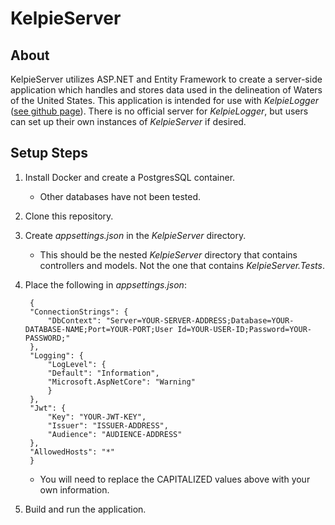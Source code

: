 # KelpieServer

## About

KelpieServer utilizes ASP.NET and Entity Framework to create a server-side application which handles and stores data used in the delineation of Waters of the United States. This application is intended for use with *KelpieLogger* ([see github page](https://github.com/tjamie/KelpieLogger/)). There is no official server for *KelpieLogger*, but users can set up their own instances of *KelpieServer* if desired.

## Setup Steps
1. Install Docker and create a PostgresSQL container.
    - Other databases have not been tested.
1. Clone this repository.
1. Create *appsettings.json* in the *KelpieServer* directory.
    - This should be the nested *KelpieServer* directory that contains controllers and models. Not the one that contains *KelpieServer.Tests*.
1. Place the following in *appsettings.json*:
        
        {
        "ConnectionStrings": {
            "DbContext": "Server=YOUR-SERVER-ADDRESS;Database=YOUR-DATABASE-NAME;Port=YOUR-PORT;User Id=YOUR-USER-ID;Password=YOUR-PASSWORD;"
        },
        "Logging": {
            "LogLevel": {
            "Default": "Information",
            "Microsoft.AspNetCore": "Warning"
            }
        },
        "Jwt": {
            "Key": "YOUR-JWT-KEY",
            "Issuer": "ISSUER-ADDRESS",
            "Audience": "AUDIENCE-ADDRESS"
        },
        "AllowedHosts": "*"
        }
   - You will need to replace the CAPITALIZED values above with your own information.     
1. Build and run the application.
